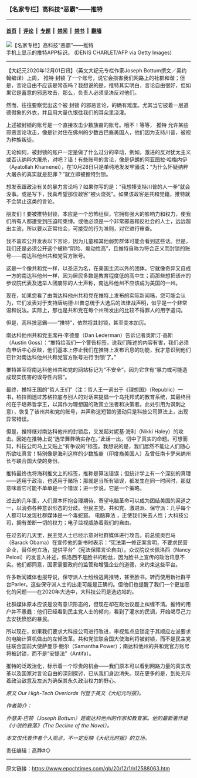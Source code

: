### 【名家专栏】高科技“恶霸”——推特

---

#### [首页](../../../..?n12588063) &nbsp;|&nbsp; [评论](../../../../../epoch-comment?n12588063) &nbsp;|&nbsp; [专题](../../../../../epoch-special?n12588063) &nbsp;|&nbsp; [禁闻](../../../../../epoch-news?n12588063) &nbsp;|&nbsp; [禁书](../../../../../books?n12588063) &nbsp;|&nbsp; [翻墙](https://github.com/gfw-breaker/nogfw/blob/master/README.md?n12588063)


<div><img alt="【名家专栏】高科技“恶霸”——推特" class="attachment-djy_600_400 size-djy_600_400 wp-post-image" src="https://i.epochtimes.com/assets/uploads/2020/12/6cade3d3196a0d2ff49abdffb1231179-600x400.jpg"/>
<div class="caption">
 手机上显示的推特APP标识。 (DENIS CHARLET/AFP via Getty Images)
</div></div><hr/><div class="post_content" id="artbody" itemprop="articleBody">
 <!-- article content begin -->
 <p>
  【大纪元2020年12月01日讯】（英文大纪元专栏作家Joseph Bottum撰文／吴约翰编译）上周，
  <ok href="https://www.epochtimes.com/gb/tag/%E6%8E%A8%E7%89%B9.html">
   推特
  </ok>
  <ok href="https://www.epochtimes.com/gb/tag/%E5%B0%81%E9%94%81.html">
   封锁
  </ok>
  了一个账号，说它会损害我们网路上的社群和谐；但是，言论自由不应该是常态吗？我想说的是，推特其实明白，言论自由很好，但如果它是蓄意的邪恶攻击，那么，负责人必须坚决反对他们。
 </p>
 <p>
  然而，往往要察觉出这个被
  <ok href="https://www.epochtimes.com/gb/tag/%E5%B0%81%E9%94%81.html">
   封锁
  </ok>
  的邪恶言论，的确有难度。尤其当它披着一层道德假象的外衣，并且用大量仇恨往我们的耳朵里浇灌。
 </p>
 <p>
  上述被封锁的账号是一个直接攻击少数族裔的账号。哦不！等等，
  <ok href="https://www.epochtimes.com/gb/tag/%E6%8E%A8%E7%89%B9.html">
   推特
  </ok>
  允许某些邪恶言论攻击，像是针对住在佛州的少数古巴裔美国人，他们因为支持川普，被视为种族叛徒。
 </p>
 <p>
  无论如何，被封锁的账户一定是做了什么过分的举动，例如，激进的反对犹太主义或否认纳粹大屠杀，对吧？错！有些账号的言论，像是伊朗的阿亚图拉‧哈梅内伊（Ayatollah Khamenei），在10月28日只是单纯地发发牢骚说：“为什么怀疑纳粹大屠杀的真实就是犯罪？”就立即被推特封锁。
 </p>
 <p>
  想发表跟政治有关的暴力言论吗？如果你写的是：“我想揍支持川普的人一拳”就会没事。或是写下，我真希望那位政客“被火烧死”。如果该政客是共和党籍，推特就不会禁止这类的言论。
 </p>
 <p>
  朋友们！要被推特封锁，本应是一个恐怖组织，它拥有强大的影响力和权力，使我们所有人都遭受到压迫和束缚。或他必须是一个非常邪恶和反社会的人士，远远超出主流，所以要以正常社会，可接受的行为准则，对它进行审查。
 </p>
 <p>
  我不喜欢公开发表以下言论，因为儿童和其他弱势群体可能会看到这些话。但是，我们还是必须公开这个被称“阴险、煽动性高”，且推特自称为符合正义而封锁的账号——南达科他州共和党官方账号。
 </p>
 <p>
  这是一个像共和党一样，以圣洁为名，在美国主流以外的团体。它就像奇异又自成一方的南达科他州一样，因为居民多数是教育程度低的高中生；而那些想把该州的参议院代表及选举人团废除的人士声称，南达科他州不应该成为美国的一州。
 </p>
 <p>
  现在，如果您看了由南达科他州共和党在推特上发布的实际新闻稿，您可能会认为，它们发表对于支持唐纳德‧川普总统于大选后的法律战声明，似乎是一个非常温和说法。实际上，那也是共和党在每个州所发出的比较不得罪人的用字遣词。
 </p>
 <p>
  但是，高科技恶霸——“推特”，依然将其封锁，甚至变本加厉。
 </p>
 <p>
  南达科他州共和党主席丹‧李德曼（Dan Lederman）告诉记者奥斯汀‧高斯（Austin Goss）：“推特给我们一个警告标签，说我们陈述的内容有害，我们必须向申诉中心反映，他们基本上停止我们在推特上发布讯息的功能，我才意识到他们已针对南达科他州共和党官方账号进行‘封锁’了。”
 </p>
 <p>
  推特甚至将南达科他州共和党的网站标记为“不安全”，因为它含有“暴力或可能造成现实伤害的误导性内容”。
 </p>
 <p>
  最终，推特王国的“哲人王们”（注：哲人王一词出于《理想国》（Republic）一书，柏拉图透过苏格拉底与别人的对话来提倡一个乌托邦式的教育系统，其最终目的在于培养哲学王，以其作为理想国的政策立法者和决策者。此处引用为讽刺之意），恢复了该州共和党的账号，并声称这短暂的骚动只是科技公司算法上，出现异常错误。
 </p>
 <p>
  但是，推特继对南达科他州的封锁后，又发起对妮基‧海利（Nikki Haley）的攻击。因她在推特上说“选举舞弊确实存在。”此话一出，切中了真实的命题。可想而知，科技公司马上又贴上“有争议的”标签。我想说的是，我们居然不能让人们随心所欲吐真言！特别像是海利这样的少数族裔（印度裔美国人）及曾任南卡罗来纳州长与联合国大使的身份。
 </p>
 <p>
  推特最终也将海利推文上的标签，推称是算法错误；但统计学上有一个深刻的真理——适用于政治，也适用于赌场：那就是当所有错误，都发生在同一时间时，那就意味着它可能不单单是一个错误；进一步说，它是一个策略。
 </p>
 <p>
  过去的几年里，人们原本怀抱合理期待，寄望电脑革命可以成为团结美国的渠道之一，以消弥各种意识形态的分歧。但民主党、共和党、激进派、保守派：几乎每个人都可以发现社群媒体是一个毒蛇窟。
  <ok href="https://www.epochtimes.com/gb/tag/%E7%94%B5%E8%84%91%E7%AE%97%E6%B3%95.html">
   电脑算法
  </ok>
  ，正使我们失去人性；大科技公司，拥有垄断一切的权力；电子监视威胁着我们的自由。
 </p>
 <p>
  在过去的几天里，民主党人士已经示意对社群媒体进行攻击。前总统奥巴马（Barack Obama）在宣传他的新书时表示：“宪法第一修正案言明，不要求民营企业，替任何立场，提供平台”（宪法保障言论自由）。众议院议长佩洛西（Nancy Pelosi）的发言人补述，佩洛西不是脸书的粉丝，因为脸书上宣传的政治讯息不实。他们都同意，国家需要政府的监管和增强企业的道德，来约束这些平台。
 </p>
 <p>
  许多新闻媒体也报导说，保守派人士纷纷逃离推特，甚至脸书，转而使用新社群平台Parler。这些保守派人士的出走可能是正确的。但他们也提醒了我们一个更加恶化的问题——在2020年大选中，大科技公司是选边站的。
 </p>
 <p>
  社群媒体原本应该是没有意识形态的，但现在却在政治议题上纠缠不清。推特的用户并不愚蠢：他们已经看到民主党人士的倾向，看到了灌水的民调，开始竭尽己力去安抚愤怒的暴民。
 </p>
 <p>
  所以现在，如果我们要求大科技公司进行改进，审视焦点应锁定于其顺应左派要求的电脑计算机做出的左倾改革。共和党驻联合国大使海利将被封锁，而不是民主党驻联合国前大使萨曼莎‧鲍尔（Samantha Power）；南达科他州的共和党官方账号将被封锁，而不是“安提法”（Antifa）。
 </p>
 <p>
  推特的泛政治化，标示着一个珍贵的机会——我们原本可以看到网路力量的真实改革以及国家对言论自由的深刻探讨，已从我们身边消失。现在更多的是，到处充斥着政治敌意及左派为确保其永久政治权力的野心。
 </p>
 <p>
  <em>
   原文
   <ok href="https://www.theepochtimes.com/our-high-tech-overlords_3583307.html">
    Our High-Tech Overlords
   </ok>
   刊登于英文《大纪元时报》。
  </em>
 </p>
 <p>
  <em>
   作者简介：
  </em>
 </p>
 <p>
  <em>
   乔瑟夫‧巴顿（Joseph Bottum）是南达科他州的作家和教育家。他的最新著作是《小说的衰落》（The Decline of the Novel）。
  </em>
 </p>
 <p>
  <em>
   本文仅代表作者个人观点，不一定反映《大纪元时报》的立场。
  </em>
 </p>
 <p>
  责任编辑：高静#◇
 </p>
 <!-- article content end -->
 <div id="below_article_ad">
 </div>
</div>


---

原文链接：https://www.epochtimes.com/gb/20/12/1/n12588063.htm